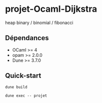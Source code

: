# projet-Ocaml-Dijkstra
heap binary / binomial / fibonacci

## Dépendances

* OCaml >= 4
* opam >= 2.0.0
* Dune >= 3.7.0

## Quick-start

```shell
dune build
```
```shell
dune exec -- projet
```
